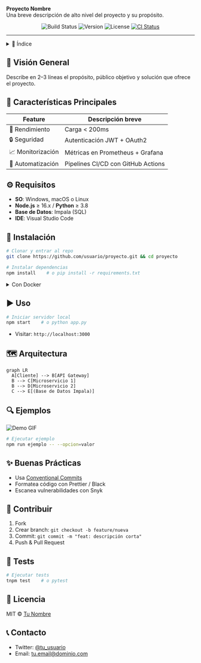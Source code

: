 **Proyecto Nombre**  
Una breve descripción de alto nivel del proyecto y su propósito.

<p align="center">
  <!-- Badges -->  
  <img src="https://img.shields.io/badge/build-passing-brightgreen" alt="Build Status" />
  <img src="https://img.shields.io/badge/version-1.0.0-blue" alt="Version" />
  <img src="https://img.shields.io/badge/license-MIT-green" alt="License" />
  <a href="https://github.com/usuario/proyecto/actions"><img src="https://img.shields.io/github/workflow/status/usuario/proyecto/CI" alt="CI Status"></a>
</p>

---

<details>
  <summary>📑 Índice</summary>

  <table>
    <tr>
      <td>[🌟 Visión General](#vision-general)</td>
      <td>[🚀 Características](#caracteristicas-principales)</td>
      <td>[⚙️ Requisitos](#requisitos)</td>
    </tr>
    <tr>
      <td>[🔧 Instalación](#instalacion)</td>
      <td>[▶️ Uso](#uso)</td>
      <td>[🗺️ Arquitectura](#arquitectura)</td>
    </tr>
    <tr>
      <td>[🔍 Ejemplos](#ejemplos)</td>
      <td>[✨ Prácticas](#buenas-practicas)</td>
      <td>[🤝 Contribuir](#contribuir)</td>
    </tr>
    <tr>
      <td>[🧪 Tests](#tests)</td>
      <td>[📜 Licencia](#licencia)</td>
      <td>[📞 Contacto](#contacto)</td>
    </tr>
  </table>
</details>

<a name="vision-general"></a>
## 🌟 Visión General
Describe en 2–3 líneas el propósito, público objetivo y solución que ofrece el proyecto.

<a name="caracteristicas-principales"></a>
## 🚀 Características Principales
| Feature           | Descripción breve                  |
| ----------------- | ---------------------------------- |
| 🚀 Rendimiento    | Carga < 200ms                      |
| 🔒 Seguridad      | Autenticación JWT + OAuth2         |
| 📈 Monitorización | Métricas en Prometheus + Grafana   |
| 🤖 Automatización | Pipelines CI/CD con GitHub Actions |

<a name="requisitos"></a>
## ⚙️ Requisitos
- **SO**: Windows, macOS o Linux
- **Node.js** ≥ 16.x / **Python** ≥ 3.8
- **Base de Datos**: Impala (SQL)
- **IDE**: Visual Studio Code

<a name="instalacion"></a>
## 🔧 Instalación
```bash
# Clonar y entrar al repo
git clone https://github.com/usuario/proyecto.git && cd proyecto

# Instalar dependencias
npm install    # o pip install -r requirements.txt
```
<details>
  <summary>Con Docker</summary>
  ```bash
  docker-compose up -d --build
  ```
</details>

<a name="uso"></a>
## ▶️ Uso
```bash
# Iniciar servidor local
npm start    # o python app.py
```
- Visitar: `http://localhost:3000`

<a name="arquitectura"></a>
## 🗺️ Arquitectura
```mermaid
graph LR
  A[Cliente] --> B[API Gateway]
  B --> C[Microservicio 1]
  B --> D[Microservicio 2]
  C --> E[(Base de Datos Impala)]
```

<a name="ejemplos"></a>
## 🔍 Ejemplos
![Demo GIF](ruta/a/demo.gif)
```bash
# Ejecutar ejemplo
npm run ejemplo -- --opcion=valor
```

<a name="buenas-practicas"></a>
## ✨ Buenas Prácticas
- Usa [Conventional Commits](https://www.conventionalcommits.org/)
- Formatea código con Prettier / Black
- Escanea vulnerabilidades con Snyk

<a name="contribuir"></a>
## 🤝 Contribuir
1. Fork  
2. Crear branch: `git checkout -b feature/nueva`  
3. Commit: `git commit -m "feat: descripción corta"`  
4. Push & Pull Request

<a name="tests"></a>
## 🧪 Tests
```bash
# Ejecutar tests
tnpm test    # o pytest
```

<a name="licencia"></a>
## 📜 Licencia
MIT © [Tu Nombre](https://tu-web.com)

<a name="contacto"></a>
## 📞 Contacto
- Twitter: [@tu_usuario](https://twitter.com/tu_usuario)  
- Email: [tu.email@dominio.com](mailto:tu.email@dominio.com)

